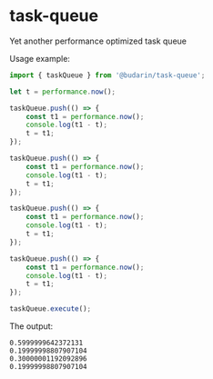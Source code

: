 # task-queue

Yet another performance optimized task queue

Usage example:

```js
import { taskQueue } from '@budarin/task-queue';

let t = performance.now();

taskQueue.push(() => {
    const t1 = performance.now();
    console.log(t1 - t);
    t = t1;
});

taskQueue.push(() => {
    const t1 = performance.now();
    console.log(t1 - t);
    t = t1;
});

taskQueue.push(() => {
    const t1 = performance.now();
    console.log(t1 - t);
    t = t1;
});

taskQueue.push(() => {
    const t1 = performance.now();
    console.log(t1 - t);
    t = t1;
});

taskQueue.execute();
```

The output:

```
0.5999999642372131
0.19999998807907104
0.30000001192092896
0.19999998807907104
```

